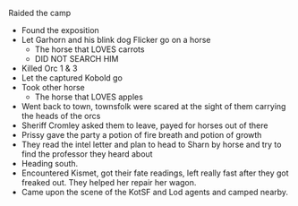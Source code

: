 Raided the camp
- Found the exposition
- Let Garhorn and his blink dog Flicker go on a horse
	- The horse that LOVES carrots
	- DID NOT SEARCH HIM
- Killed Orc 1 & 3
- Let the captured Kobold go
- Took other horse
	- The horse that LOVES apples
- Went back to town, townsfolk were scared at the sight of them carrying the heads of the orcs
- Sheriff Cromley asked them to leave, payed for horses out of there
- Prissy gave the party a potion of fire breath and potion of growth
- They read the intel letter and plan to head to Sharn by horse and try to find the professor they heard about
- Heading south.
- Encountered Kismet, got their fate readings, left really fast after they got freaked out. They helped her repair her wagon.
- Came upon the scene of the KotSF and Lod agents and camped nearby.